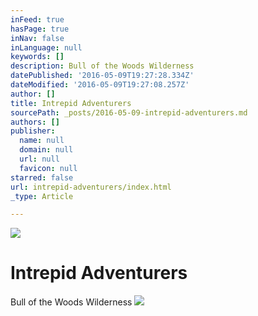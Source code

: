 ```yaml
---
inFeed: true
hasPage: true
inNav: false
inLanguage: null
keywords: []
description: Bull of the Woods Wilderness
datePublished: '2016-05-09T19:27:28.334Z'
dateModified: '2016-05-09T19:27:08.257Z'
author: []
title: Intrepid Adventurers
sourcePath: _posts/2016-05-09-intrepid-adventurers.md
authors: []
publisher:
  name: null
  domain: null
  url: null
  favicon: null
starred: false
url: intrepid-adventurers/index.html
_type: Article

---
```

![](https://the-grid-user-content.s3-us-west-2.amazonaws.com/48ef5f76-2ae5-42aa-bd77-8abf6d7f384b.jpg)

# Intrepid Adventurers

Bull of the Woods Wilderness
![](https://the-grid-user-content.s3-us-west-2.amazonaws.com/d43e86e4-7879-4839-9a3f-7604cd1ea078.jpg)
